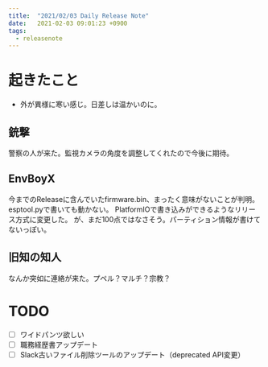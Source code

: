 ```yaml
---
title:  "2021/02/03 Daily Release Note"
date:   2021-02-03 09:01:23 +0900
tags:
  - releasenote
---
```

# 起きたこと

* 外が異様に寒い感じ。日差しは温かいのに。

## 銃撃

警察の人が来た。監視カメラの角度を調整してくれたので今後に期待。

## EnvBoyX

今までのReleaseに含んでいたfirmware.bin、まったく意味がないことが判明。
esptool.pyで書いても動かない。
PlatformIOで書き込みができるようなリリース方式に変更した。
が、まだ100点ではなさそう。パーティション情報が書けてないっぽい。

## 旧知の知人

なんか突如に連絡が来た。プペル？マルチ？宗教？

# TODO 

- [ ] ワイドパンツ欲しい
- [ ] 職務経歴書アップデート
- [ ] Slack古いファイル削除ツールのアップデート（deprecated API変更）